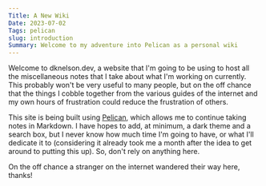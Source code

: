 ```yaml
---
Title: A New Wiki
Date: 2023-07-02
Tags: pelican
slug: introduction
Summary: Welcome to my adventure into Pelican as a personal wiki
---
```


Welcome to dknelson.dev, a website that I'm going to be using to host all the miscellaneous notes that I take about what I'm working on currently. This probably won't be very useful to many people, but on the off chance that the things I cobble together from the various guides of the internet and my own hours of frustration could reduce the frustration of others.

This site is being built using [Pelican](https://docs.getpelican.com/en/latest/index.html), which allows me to continue taking notes in Markdown. I have hopes to add, at minimum, a dark theme and a search box, but I never know how much time I'm going to have, or what I'll dedicate it to (considering it already took me a month after the idea to get around to putting this up). So, don't rely on anything here.

On the off chance a stranger on the internet wandered their way here, thanks!